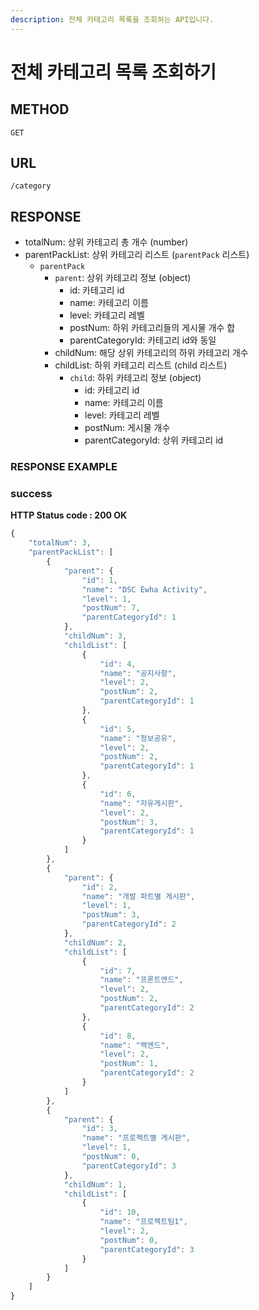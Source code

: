 ```yaml
---
description: 전체 카테고리 목록을 조회하는 API입니다.
---
```


# 전체 카테고리 목록 조회하기

## METHOD

```text
GET
```

## URL

```text
/category
```

## RESPONSE

* totalNum: 상위 카테고리 총 개수 \(number\)
* parentPackList: 상위 카테고리 리스트 \(`parentPack` 리스트\)
  * `parentPack`
    * `parent`: 상위 카테고리 정보 \(object\)
      * id: 카테고리 id
      * name: 카테고리 이름
      * level: 카테고리 레벨
      * postNum: 하위 카테고리들의 게시물 개수 합
      * parentCategoryId: 카테고리 id와 동일
    * childNum: 해당 상위 카테고리의 하위 카테고리 개수
    * childList: 하위 카테고리 리스트 \(child 리스트\)
      * `child`: 하위 카테고리 정보 \(object\)
        * id: 카테고리 id
        * name: 카테고리 이름
        * level: 카테고리 레벨
        * postNum: 게시물 개수
        * parentCategoryId: 상위 카테고리 id

### RESPONSE EXAMPLE

### success

**HTTP Status code : 200 OK**

```javascript
{
    "totalNum": 3,
    "parentPackList": [
        {
            "parent": {
                "id": 1,
                "name": "DSC Ewha Activity",
                "level": 1,
                "postNum": 7,
                "parentCategoryId": 1
            },
            "childNum": 3,
            "childList": [
                {
                    "id": 4,
                    "name": "공지사항",
                    "level": 2,
                    "postNum": 2,
                    "parentCategoryId": 1
                },
                {
                    "id": 5,
                    "name": "정보공유",
                    "level": 2,
                    "postNum": 2,
                    "parentCategoryId": 1
                },
                {
                    "id": 6,
                    "name": "자유게시판",
                    "level": 2,
                    "postNum": 3,
                    "parentCategoryId": 1
                }
            ]
        },
        {
            "parent": {
                "id": 2,
                "name": "개발 파트별 게시판",
                "level": 1,
                "postNum": 3,
                "parentCategoryId": 2
            },
            "childNum": 2,
            "childList": [
                {
                    "id": 7,
                    "name": "프론트엔드",
                    "level": 2,
                    "postNum": 2,
                    "parentCategoryId": 2
                },
                {
                    "id": 8,
                    "name": "백엔드",
                    "level": 2,
                    "postNum": 1,
                    "parentCategoryId": 2
                }
            ]
        },
        {
            "parent": {
                "id": 3,
                "name": "프로젝트별 게시판",
                "level": 1,
                "postNum": 0,
                "parentCategoryId": 3
            },
            "childNum": 1,
            "childList": [
                {
                    "id": 10,
                    "name": "프로젝트팀1",
                    "level": 2,
                    "postNum": 0,
                    "parentCategoryId": 3
                }
            ]
        }
    ]
}
```

